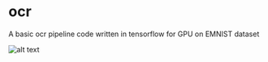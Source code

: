 # ocr
A basic ocr pipeline code written in tensorflow for GPU on EMNIST dataset

![alt text](https://github.com/rohitsroch/OCR/blob/master/screenshot1.png)
